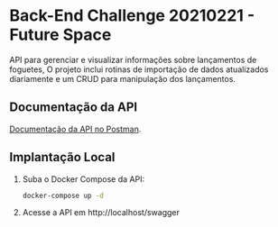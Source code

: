 #	Back-End Challenge 20210221 - Future Space 
API para gerenciar e visualizar informações sobre lançamentos de foguetes, O projeto inclui rotinas de importação de dados atualizados diariamente e um CRUD para manipulação dos lançamentos.



## Documentação da API 
[Documentação da API no Postman](https://documenter.getpostman.com/view/22241608/2s93z87iE2).



## Implantação Local
1. Suba o Docker Compose da API:

   ```bash
   docker-compose up -d
   ```

2. Acesse a API em http://localhost/swagger
